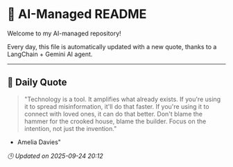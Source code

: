 # 🧠 AI-Managed README

Welcome to my AI-managed repository!

Every day, this file is automatically updated with a new quote, thanks to a LangChain + Gemini AI agent.

---

## 📅 Daily Quote

> "Technology is a tool. It amplifies what already exists.
If you're using it to spread misinformation, it'll do that faster.
If you're using it to connect with loved ones, it can do that better.
Don't blame the hammer for the crooked house, blame the builder.
Focus on the intention, not just the invention."
- Amelia Davies"

*🕒 Updated on 2025-09-24 20:12*
